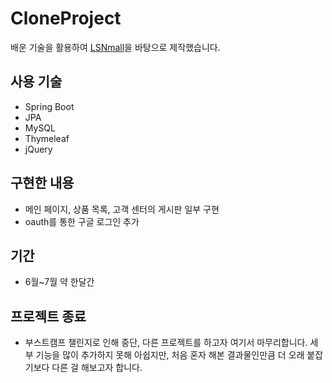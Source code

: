 # CloneProject
배운 기술을 활용하여 [LSNmall](https://www.lsnmall.com/)을 바탕으로 제작했습니다.

## 사용 기술
- Spring Boot
- JPA
- MySQL
- Thymeleaf
- jQuery

## 구현한 내용
- 메인 페이지, 상품 목록, 고객 센터의 게시판 일부 구현
- oauth를 통한 구글 로그인 추가

## 기간
- 6월~7월 약 한달간

## 프로젝트 종료
- 부스트캠프 챌린지로 인해 중단, 다른 프로젝트를 하고자 여기서 마무리합니다. 세부 기능을 많이 추가하지 못해 아쉽지만, 처음 혼자 해본 결과물인만큼 더 오래 붙잡기보다 다른 걸 해보고자 합니다. 

